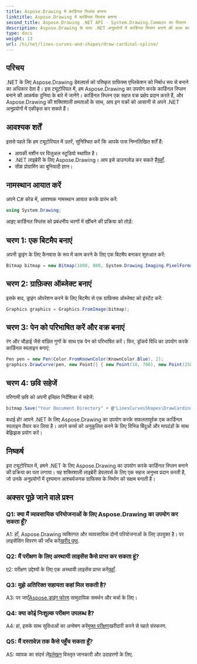 ```yaml
---
title: Aspose.Drawing में कार्डिनल स्प्लिंस बनाना
linktitle: Aspose.Drawing में कार्डिनल स्प्लिंस बनाना
second_title: Aspose.Drawing .NET API - System.Drawing.Common का विकल्प
description: Aspose.Drawing के साथ .NET अनुप्रयोगों में कार्डिनल स्प्लिन बनाने की कला का अन्वेषण करें। सहजता से चिकने वक्र बनाएं।
type: docs
weight: 13
url: /hi/net/lines-curves-and-shapes/draw-cardinal-spline/
---
```

## परिचय

.NET के लिए Aspose.Drawing डेवलपर्स को परिष्कृत ग्राफिक्स एप्लिकेशन को निर्बाध रूप से बनाने का अधिकार देता है। इस ट्यूटोरियल में, हम Aspose.Drawing का उपयोग करके कार्डिनल स्प्लिन बनाने की आकर्षक दुनिया के बारे में जानेंगे। कार्डिनल स्प्लिन एक सहज वक्र प्रक्षेप प्रदान करते हैं, और Aspose.Drawing की शक्तिशाली क्षमताओं के साथ, आप इन वक्रों को आसानी से अपने .NET अनुप्रयोगों में एकीकृत कर सकते हैं।

## आवश्यक शर्तें

इससे पहले कि हम ट्यूटोरियल में उतरें, सुनिश्चित करें कि आपके पास निम्नलिखित शर्तें हैं:

- आपकी मशीन पर विज़ुअल स्टूडियो स्थापित है।
-  .NET लाइब्रेरी के लिए Aspose.Drawing। आप इसे डाउनलोड कर सकते हैं[यहाँ](https://releases.aspose.com/drawing/net/).
- सी# प्रोग्रामिंग का बुनियादी ज्ञान।

## नामस्थान आयात करें

अपने C# कोड में, आवश्यक नामस्थान आयात करके प्रारंभ करें:

```csharp
using System.Drawing;
```

आइए कार्डिनल स्प्लिंस को प्रबंधनीय चरणों में खींचने की प्रक्रिया को तोड़ें:

## चरण 1: एक बिटमैप बनाएं

अपनी ड्राइंग के लिए कैनवास के रूप में काम करने के लिए एक बिटमैप बनाकर शुरुआत करें:

```csharp
Bitmap bitmap = new Bitmap(1000, 800, System.Drawing.Imaging.PixelFormat.Format32bppPArgb);
```

## चरण 2: ग्राफ़िक्स ऑब्जेक्ट बनाएं

इसके बाद, ड्राइंग ऑपरेशन करने के लिए बिटमैप से एक ग्राफ़िक्स ऑब्जेक्ट को इंस्टेंट करें:

```csharp
Graphics graphics = Graphics.FromImage(bitmap);
```

## चरण 3: पेन को परिभाषित करें और वक्र बनाएं

रंग और चौड़ाई जैसे वांछित गुणों के साथ एक पेन को परिभाषित करें। फिर, ड्रॉकर्व विधि का उपयोग करके कार्डिनल स्पलाइन बनाएं:

```csharp
Pen pen = new Pen(Color.FromKnownColor(KnownColor.Blue), 2);
graphics.DrawCurve(pen, new Point[] { new Point(10, 700), new Point(250, 500), new Point(500, 10), new Point(750, 500), new Point(990, 700) });
```

## चरण 4: छवि सहेजें

परिणामी छवि को अपनी इच्छित निर्देशिका में सहेजें:

```csharp
bitmap.Save("Your Document Directory" + @"LinesCurvesShapes\DrawCardinalSpline_out.png");
```

बधाई हो! आपने .NET के लिए Aspose.Drawing का उपयोग करके सफलतापूर्वक एक कार्डिनल स्पलाइन तैयार कर लिया है। अपने कर्व्स को अनुकूलित करने के लिए विभिन्न बिंदुओं और मापदंडों के साथ बेझिझक प्रयोग करें।

## निष्कर्ष

इस ट्यूटोरियल में, हमने .NET के लिए Aspose.Drawing का उपयोग करके कार्डिनल स्प्लिन बनाने की प्रक्रिया का पता लगाया। यह शक्तिशाली लाइब्रेरी डेवलपर्स के लिए एक सहज अनुभव प्रदान करती है, जो उनके अनुप्रयोगों में दृश्यमान आश्चर्यजनक ग्राफिक्स के निर्माण को सक्षम बनाती है।

## अक्सर पूछे जाने वाले प्रश्न

### Q1: क्या मैं व्यावसायिक परियोजनाओं के लिए Aspose.Drawing का उपयोग कर सकता हूँ?

 A1: हाँ, Aspose.Drawing व्यक्तिगत और व्यावसायिक दोनों परियोजनाओं के लिए उपयुक्त है। पर लाइसेंसिंग विवरण की जाँच करें[खरीद पृष्ठ](https://purchase.aspose.com/buy).

### Q2: मैं परीक्षण के लिए अस्थायी लाइसेंस कैसे प्राप्त कर सकता हूं?

 ए2: परीक्षण उद्देश्यों के लिए एक अस्थायी लाइसेंस प्राप्त करें[यहाँ](https://purchase.aspose.com/temporary-license/).

### Q3: मुझे अतिरिक्त सहायता कहां मिल सकती है?

 A3: पर जाएँ[Aspose.ड्राइंग फोरम](https://forum.aspose.com/c/diagram/17) सामुदायिक समर्थन और चर्चा के लिए।

### Q4: क्या कोई निःशुल्क परीक्षण उपलब्ध है?

 A4: हां, इसके साथ सुविधाओं का अन्वेषण करें[मुफ्त परीक्षण](https://releases.aspose.com/)खरीदारी करने से पहले संस्करण.

### Q5: मैं दस्तावेज़ तक कैसे पहुँच सकता हूँ?

 A5: व्यापक का संदर्भ लें[प्रलेखन](https://reference.aspose.com/drawing/net/) विस्तृत जानकारी और उदाहरणों के लिए.